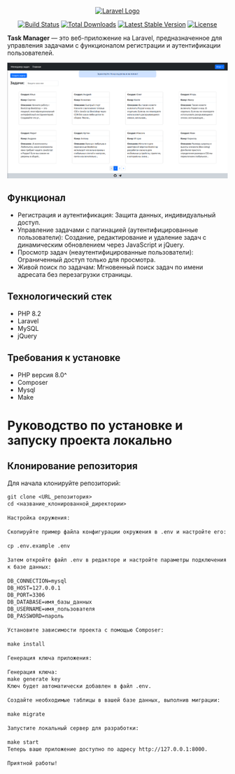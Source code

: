 <p align="center"><a href="https://laravel.com" target="_blank"><img src="https://raw.githubusercontent.com/laravel/art/master/logo-lockup/5%20SVG/2%20CMYK/1%20Full%20Color/laravel-logolockup-cmyk-red.svg" width="400" alt="Laravel Logo"></a></p>

<p align="center">
<a href="https://github.com/laravel/framework/actions"><img src="https://github.com/laravel/framework/workflows/tests/badge.svg" alt="Build Status"></a>
<a href="https://packagist.org/packages/laravel/framework"><img src="https://img.shields.io/packagist/dt/laravel/framework" alt="Total Downloads"></a>
<a href="https://packagist.org/packages/laravel/framework"><img src="https://img.shields.io/packagist/v/laravel/framework" alt="Latest Stable Version"></a>
<a href="https://packagist.org/packages/laravel/framework"><img src="https://img.shields.io/packagist/l/laravel/framework" alt="License"></a>
</p>


**Task Manager** — это веб-приложение на Laravel, предназначенное для управления задачами с функционалом регистрации и аутентификации пользователей.

![Main page](index.png)


## Функционал

- Регистрация и аутентификация: Защита данных, индивидуальный доступ.
- Управление задачами с пагинацией (аутентифицированные пользователи): Создание, редактирование и удаление задач с динамическим обновлением через JavaScript и jQuery.
- Просмотр задач (неаутентифицированные пользователи): Ограниченный доступ только для просмотра.
- Живой поиск по задачам: Мгновенный поиск задач по имени адресата без перезагрузки страницы.

## Технологический стек

- PHP 8.2
- Laravel
- MySQL
- jQuery

## Требования к установке

- PHP версия 8.0^
- Composer
- Mysql
- Make

# Руководство по установке и запуску проекта локально

## Клонирование репозитория

Для начала клонируйте репозиторий:

```shell
git clone <URL_репозитория>
cd <название_клонированной_директории>

Настройка окружения:

Скопируйте пример файла конфигурации окружения в .env и настройте его:

cp .env.example .env

Затем откройте файл .env в редакторе и настройте параметры подключения к базе данных:

DB_CONNECTION=mysql
DB_HOST=127.0.0.1
DB_PORT=3306
DB_DATABASE=имя_базы_данных
DB_USERNAME=имя_пользователя
DB_PASSWORD=пароль

Установите зависимости проекта с помощью Composer:

make install

Генерация ключа приложения:

Генерация ключа:
make generate key
Ключ будет автоматически добавлен в файл .env.

Создайте необходимые таблицы в вашей базе данных, выполнив миграции:

make migrate

Запустите локальный сервер для разработки:

make start
Теперь ваше приложение доступно по адресу http://127.0.0.1:8000.

Приятной работы!
